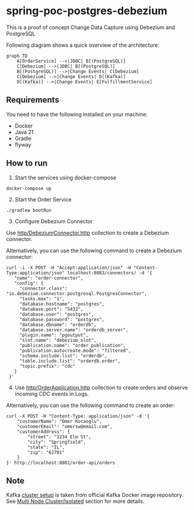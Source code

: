 # spring-poc-postgres-debezium
This is a proof of concept Change Data Capture using Debezium and PostgreSQL 

Following diagram shows a quick overview of the architecture:

```mermaid
graph TD
    A[OrderService] -->|JDBC| B[(PostgreSQL)]
    C[Debezium] -->|JDBC| B[(PostgreSQL)]
    B[(PostgreSQL)] -->|Change Events| C[Debezium]
    C[Debezium] -->|Change Events| D[(Kafka)]
    D[(Kafka)] -->|Change Events| E[FulfillmentService]
```

## Requirements

You need to have the following installed on your machine:

- Docker
- Java 21
- Gradle 
- flyway

## How to run

1. Start the services using docker-compose

```shell
docker-compose up
```

2. Start the Order Service

```shell
./gradlew bootRun
```

3. Configure Debezium Connector

Use [http/DebeziumConnector.http](http/DebeziumConnector.http) collection to create a Debezium connector.

Alternatively, you can use the following command to create a Debezium connector:

```shell
curl -i -X POST -H "Accept:application/json" -H "Content-Type:application/json" localhost:8083/connectors/ -d '{
   "name": "order-connector",
   "config": {
     "connector.class": "io.debezium.connector.postgresql.PostgresConnector",
     "tasks.max": "1",
     "database.hostname": "postgres",
     "database.port": "5432",
     "database.user": "postgres",
     "database.password": "postgres",
     "database.dbname": "orderdb",
     "database.server.name": "orderdb_server",
     "plugin.name": "pgoutput",
     "slot.name": "debezium_slot",
     "publication.name": "order_publication",
     "publication.autocreate.mode": "filtered",
     "schema.include.list": "orderdb",
     "table.include.list": "orderdb.order",
     "topic.prefix": "cdc"
   }
 }'
```

4. Use [http/OrderApplication.http](http/OrderApplication.http) collection to create orders and observe incoming CDC events in Logs.

Alternatively, you can use the following command to create an order:

```shell
curl -X POST -H "Content-Type: application/json" -d '{
    "customerName": "Omer Kocaoglu",
    "customerEmail": "omersw@email.com",
    "customerAddress": {
        "street": "1234 Elm St",
        "city": "Springfield",
        "state": "IL",
        "zip": "62701"
    }
}' http://localhost:8081/order-api/orders
```

## Note

Kafka [cluster setup](https://github.com/apache/kafka/blob/trunk/docker/examples/docker-compose-files/cluster/isolated/plaintext/docker-compose.yml) is taken from official Kafka Docker image repository. See [Multi Node Cluster/Isolated](https://github.com/apache/kafka/tree/trunk/docker/examples#multi-node-cluster) section for more details.